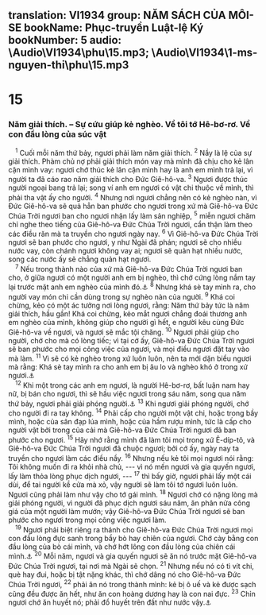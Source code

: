 translation: VI1934
group: NĂM SÁCH CỦA MÔI-SE
bookName: Phục-truyền Luật-lệ Ký 
bookNumber: 5
audio: \Audio\VI1934\phu\15.mp3; \Audio\VI1934\1-ms-nguyen-thi\phu\15.mp3
-------

<div class="title"><h1>15</h1><h3>Năm giải thích. – Sự cứu giúp kẻ nghèo. Về tôi tớ Hê-bơ-rơ. Về con đầu lòng của súc vật</h3></div>
<span class="verse phu_15_1"> <sup>1</sup> Cuối mỗi năm thứ bảy, ngươi phải làm năm giải thích. </span>
<span class="verse phu_15_2"><sup>2</sup> Nầy là lệ của sự giải thích. Phàm chủ nợ phải giải thích món vay mà mình đã chịu cho kẻ lân cận mình vay: ngươi chớ thúc kẻ lân cận mình hay là anh em mình trả lại, vì người ta đã cáo rao năm giải thích cho Đức Giê-hô-va. </span>
<span class="verse phu_15_3"><sup>3</sup> Ngươi được thúc người ngoại bang trả lại; song ví anh em ngươi có vật chi thuộc về mình, thì phải tha vật ấy cho người. </span>
<span class="verse phu_15_4"><sup>4</sup> Nhưng nơi ngươi chẳng nên có kẻ nghèo nàn, vì Đức Giê-hô-va sẽ quả hẳn ban phước cho ngươi trong xứ mà Giê-hô-va Đức Chúa Trời ngươi ban cho ngươi nhận lấy làm sản nghiệp, </span>
<span class="verse phu_15_5"><sup>5</sup> miễn ngươi chăm chỉ nghe theo tiếng của Giê-hô-va Đức Chúa Trời ngươi, cẩn thận làm theo các điều răn mà ta truyền cho ngươi ngày nay. </span>
<span class="verse phu_15_6"><sup>6</sup> Vì Giê-hô-va Đức Chúa Trời ngươi sẽ ban phước cho ngươi, y như Ngài đã phán; ngươi sẽ cho nhiều nước vay, còn chánh ngươi không vay ai; ngươi sẽ quản hạt nhiều nước, song các nước ấy sẽ chẳng quản hạt ngươi. <br/></span>
<span class="verse phu_15_7"> <sup>7</sup> Nếu trong thành nào của xứ mà Giê-hô-va Đức Chúa Trời ngươi ban cho, ở giữa ngươi có một người anh em bị nghèo, thì chớ cứng lòng nắm tay lại trước mặt anh em nghèo của mình đó.<a data-toggle="tooltip" data-placement="bottom" title="Le 25:35">⚓</a></span>
<span class="verse phu_15_8"><sup>8</sup> Nhưng khá sè tay mình ra, cho người vay món chi cần dùng trong sự nghèo nàn của người. </span>
<span class="verse phu_15_9"><sup>9</sup> Khá coi chừng, kẻo có một ác tưởng nơi lòng ngươi, rằng: Năm thứ bảy tức là năm giải thích, hầu gần! Khá coi chừng, kẻo mắt ngươi chẳng đoái thương anh em nghèo của mình, không giúp cho người gì hết, e người kêu cùng Đức Giê-hô-va về ngươi, và ngươi sẽ mắc tội chăng. </span>
<span class="verse phu_15_10"><sup>10</sup> Ngươi phải giúp cho người, chớ cho mà có lòng tiếc; vì tại cớ ấy, Giê-hô-va Đức Chúa Trời ngươi sẽ ban phước cho mọi công việc của ngươi, và mọi điều ngươi đặt tay vào mà làm. </span>
<span class="verse phu_15_11"><sup>11</sup> Vì sẽ có kẻ nghèo trong xứ luôn luôn, nên ta mới dặn biểu ngươi mà rằng: Khá sè tay mình ra cho anh em bị âu lo và nghèo khó ở trong xứ ngươi.<a data-toggle="tooltip" data-placement="bottom" title="Mat 26:11; Mac 14:7; Gi 12:8">⚓</a><br/></span>
<span class="verse phu_15_12"> <sup>12</sup> Khi một trong các anh em ngươi, là người Hê-bơ-rơ, bất luận nam hay nữ, bị bán cho ngươi, thì sẽ hầu việc ngươi trong sáu năm, song qua năm thứ bảy, ngươi phải giải phóng người.<a data-toggle="tooltip" data-placement="bottom" title="Le 25:39-46">⚓</a></span>
<span class="verse phu_15_13"><sup>13</sup> Khi ngươi giải phóng người, chớ cho người đi ra tay không. </span>
<span class="verse phu_15_14"><sup>14</sup> Phải cấp cho người một vật chi, hoặc trong bầy mình, hoặc của sân đạp lúa mình, hoặc của hầm rượu mình, tức là cấp cho người vật bởi trong của cải mà Giê-hô-va Đức Chúa Trời ngươi đã ban phước cho ngươi. </span>
<span class="verse phu_15_15"><sup>15</sup> Hãy nhớ rằng mình đã làm tôi mọi trong xứ Ê-díp-tô, và Giê-hô-va Đức Chúa Trời ngươi đã chuộc ngươi; bởi cớ ấy, ngày nay ta truyền cho ngươi làm các điều nầy. </span>
<span class="verse phu_15_16"><sup>16</sup> Nhưng nếu kẻ tôi mọi ngươi nói rằng: Tôi không muốn đi ra khỏi nhà chủ, --- vì nó mến ngươi và gia quyến ngươi, lấy làm thỏa lòng phục dịch ngươi, --- </span>
<span class="verse phu_15_17"><sup>17</sup> thì bấy giờ, ngươi phải lấy một cái dùi, để tai người kề cửa mà xỏ, vậy người sẽ làm tôi tớ ngươi luôn luôn. Ngươi cũng phải làm như vậy cho tớ gái mình. </span>
<span class="verse phu_15_18"><sup>18</sup> Ngươi chớ có nặng lòng mà giải phóng người, vì người đã phục dịch ngươi sáu năm, ăn phân nửa công giá của một người làm mướn; vậy Giê-hô-va Đức Chúa Trời ngươi sẽ ban phước cho ngươi trong mọi công việc ngươi làm. <br/></span>
<span class="verse phu_15_19"> <sup>19</sup> Ngươi phải biệt riêng ra thánh cho Giê-hô-va Đức Chúa Trời ngươi mọi con đầu lòng đực sanh trong bầy bò hay chiên của ngươi. Chớ cày bằng con đầu lòng của bò cái mình, và chớ hớt lông con đầu lòng của chiên cái mình.<a data-toggle="tooltip" data-placement="bottom" title="Xu 13:12">⚓</a></span>
<span class="verse phu_15_20"><sup>20</sup> Mỗi năm, ngươi và gia quyến ngươi sẽ ăn nó trước mặt Giê-hô-va Đức Chúa Trời ngươi, tại nơi mà Ngài sẽ chọn. </span>
<span class="verse phu_15_21"><sup>21</sup> Nhưng nếu nó có tì vít chi, què hay đui, hoặc bị tật nặng khác, thì chớ dâng nó cho Giê-hô-va Đức Chúa Trời ngươi, </span>
<span class="verse phu_15_22"><sup>22</sup> phải ăn nó trong thành mình: kẻ bị ô uế và kẻ được sạch cũng đều được ăn hết, như ăn con hoàng dương hay là con nai đực. </span>
<span class="verse phu_15_23"><sup>23</sup> Chỉn ngươi chớ ăn huyết nó; phải đổ huyết trên đất như nước vậy.<a data-toggle="tooltip" data-placement="bottom" title="Sa 9:4; Le 7:26-27; 17:10-14; 19:26; Phu 12:16,23">⚓</a><br/></span>
